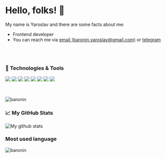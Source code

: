 # Hello, folks! 👋

My name is Yaroslav and there are some facts about me:

* Frontend developer
* You can reach me via [email (baronin.yaroslav@gmail.com)](mailto:baronin.yaroslav@gmail.com) or [telegram <img src="https://simpleicons.org/icons/telegram.svg" width="14px">](https://t.me/baronin_yaroslav)

<br/>

### 🔧 Technologies & Tools

![](https://img.shields.io/badge/Code-JavaScript-informational?style=flat-square&logo=javascript&logoColor=white&color=2bbc8a)
![](https://img.shields.io/badge/Code-React-informational?style=flat-square&logo=react&logoColor=white&color=2bbc8a)
![](https://img.shields.io/badge/Code-TypeScript-informational?style=flat-square&logo=typescript&logoColor=white&color=2bbc8a)
![](https://img.shields.io/badge/Code-CSS%7Ccss_In_JS%7CPostCSS-informational?style=flat-square&logo=css3&logoColor=white&color=2bbc8a)
![](https://img.shields.io/badge/Tools-Docker-informational?style=flat&logo=Docker&logoColor=white&color=2bbc8a)
![](https://img.shields.io/badge/Tools-Git-informational?style=flat&logo=Git&logoColor=white&color=2bbc8a)
![](https://img.shields.io/badge/Shell-Bash-informational?style=flat-square&logo=gnu-bash&logoColor=white&color=2bbc8a)
![](https://img.shields.io/badge/OS-macOS-informational?style=flat-square&logo=apple&logoColor=white&color=2bbc8a)


<br/>

<p align="left"> <img src="https://komarev.com/ghpvc/?username=baronin&label=Profile%20views&color=0e75b6&style=flat" alt="baronin" /> </p>

### 📈 My GitHub Stats
  
![My github stats](https://github-readme-stats.vercel.app/api?username=baronin&show_icons=true&count_private=true&hide=stars)




### Most used language

<img align="left" src="https://github-readme-stats.vercel.app/api/top-langs?username=baronin&show_icons=true&locale=en&layout=compact" alt="baronin" />

<br/>

<!--
**baronin/baronin** is a ✨ _special_ ✨ repository because its `README.md` (this file) appears on your GitHub profile.

Here are some ideas to get you started:

- 🔭 I’m currently working on ...
- 🌱 I’m currently learning ...
- 👯 I’m looking to collaborate on ...
- 🤔 I’m looking for help with ...
- 💬 Ask me about ...
- 📫 How to reach me: ...
- 😄 Pronouns: ...
- ⚡ Fun fact: ...
-->
